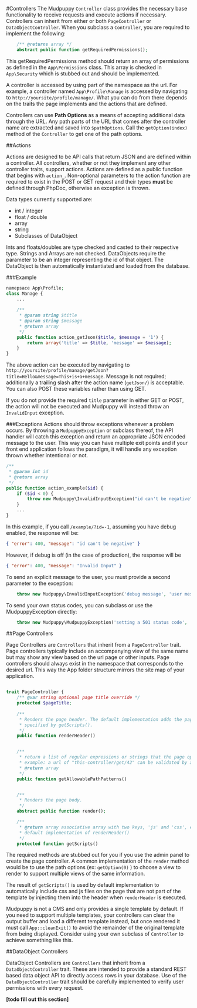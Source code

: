 #Controllers
The Mudpuppy `Controller` class provides the necessary base functionality to receive requests and execute actions if necessary. Controllers can inherit from either or both `PageController` or `DataObjectController`. When you subclass a `Controller`, you are required to implement the following:


```php
	/** @returns array */
	abstract public function getRequiredPermissions();
```


This getRequiredPermissions method should return an array of permissions as defined in the `App\Permissions` class. This array is checked in `App\Security` which is stubbed out and should be implemented.

A controller is accessed by using part of the namespace as the url. For example, a controller named `App\Profile\Manage` is accessed by navigating to `http://yoursite/profile/manage/`. What you can do from there depends on the traits the page implements and the actions that are defined.

Controllers can use **Path Options** as a means of accepting additional data through the URL. Any path parts of the URL that comes after the controller name are extracted and saved into `$pathOptions`. Call the `getOption(index)` method of the `Controller` to get one of the path options.

##Actions

Actions are designed to be API calls that return JSON and are defined within a controller. All controllers, whether or not they implement any other controller traits, support actions. Actions are defined as a public function that begins with `action_`. Non-optional parameters to the action function are required to exist in the POST or GET request and their types **must** be defined through PhpDoc, otherwise an exception is thrown.

Data types currently supported are:

- int / integer
- float / double
- array
- string
- Subclasses of DataObject


Ints and floats/doubles are type checked and casted to their respective type. Strings and Arrays are not checked. DataObjects require the parameter to be an integer representing the id of that object. The DataObject is then automatically instantiated and loaded from the database.


###Example


```php
namepsace App\Profile;
class Manage {
	...
	
	/**
	 * @param string $title
	 * @param string $message
	 * @return array
	 */
	public function action_getJson($title, $message = '1') {
		return array('title' => $title, 'message' => $message);
	}
}
```


The above action can be executed by navigating to `http://yoursite/profile/manage/getJson?title=Hello&message=This+is+a+message`. Message is not required; additionally a trailing slash after the action name (`getJson/`) is acceptable. You can also POST these variables rather than using GET.

If you do not provide the required `title` parameter in either GET or POST, the action will not be executed and Mudpuppy will instead throw an `InvalidInput` exception.

###Exceptions
Actions should throw exceptions whenever a problem occurs. By throwing a `MudpuppyException` or subclass thereof, the API handler will catch this exception and return an appropriate JSON encoded message to the user. This way you can have multiple exit points and if your front end application follows the paradigm, it will handle any exception thrown whether intentional or not. 

```php
/**
 * @param int id
 * @return array
 */
public function action_example($id) {
	if ($id < 0) {
		throw new Mudpuppy\InvalidInputException("id can't be negative");
	}
	...
}
```

In this example, if you call `/example/?id=-1`, assuming you have debug enabled, the response will be:

```json
{ "error": 400, "message": "id can't be negative" }
```

However, if debug is off (in the case of production), the response will be

```json
{ "error": 400, "message": "Invalid Input" }
```

To send an explicit message to the user, you must provide a second parameter to the exception:

```php
	throw new Mudpuppy\InvalidInputException('debug message', 'user message');
```

To send your own status codes, you can subclass or use the MudpuppyException directly:

```php
	throw new Mudpuppy\MudpuppyException('setting a 501 status code', 'user message', 501);
```



##Page Controllers

Page Controllers are `Controllers` that inherit from a `PageController` trait. Page controllers typically include an accompanying view of the same name but may show any view based on the url page or other inputs. Page controllers should always exist in the namespace that corresponds to the desired url. This way the App folder structure mirrors the site map of your application.

```php

trait PageController {
	/** @var string optional page title override */
	protected $pageTitle;
	
	/**
	 * Renders the page header. The default implementation adds the page title and imports any js and css files
	 * specified by getScripts().
	 */
	public function renderHeader()


	/**
	 * return a list of regular expressions or strings that the page options must match
	 * example: a url of "this-controller/get/42" can be validated by array('#^get/[0-9]+$#');
	 * @return array
	 */
	public function getAllowablePathPatterns()


	/**
	 * Renders the page body.
	 */
	abstract public function render();

	/**
	 * @return array associative array with two keys, 'js' and 'css', each being an array of script paths for use by the
	 * default implementation of renderHeader()
	 */
	protected function getScripts()
```

The required methods are stubbed out for you if you use the admin panel to create the page controller. A common implementation of the `render` method would be to use the path options (ex: `getOption(0)` ) to choose a view to render to support multiple views of the same information.

The result of `getScripts()` is used by default implementation to automatically include css and js files on the page that are not part of the template by injecting them into the header when `renderHeader` is executed.

Mudpuppy is not a CMS and only provides a single template by default. If you need to support multiple templates, your controllers can clear the output buffer and load a different template instead, but once rendered it must call `App::cleanExit()` to avoid the remainder of the original template from being displayed. Consider using your own subclass of `Controller` to achieve something like this.


##DataObject Controllers

DataObject Controllers are `Controllers` that inherit from a `DataObjectController` trait. These are intended to provide a standard REST based data object API to directly access rows in your database. Use of the `DataObjectController` trait should be carefully implemented to verify user permissions with every request.

**[todo fill out this section]**




























